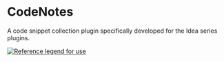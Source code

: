 # CodeNotes
A code snippet collection plugin specifically developed for the Idea series plugins.


[![Reference legend for use]([https://github.githubassets.com/images/1.jpg])](https://github.com/melontaro/CodeNotes/blob/main/Images/1.jpg)
